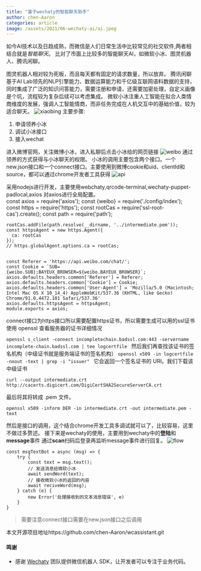 ```yaml
---
title: "基于wechaty的智能聊天助手"
author: chen-Aaron
categories: article
image: /assets/2021/06-wechaty-ai/ai.jpeg
---
```


如今AI技术以及日趋成熟，而微信是人们日常生活中比较常见的社交软件,两者相结合就是*智能聊天*。
比对了市面上比较多的智能聊天AI，如微软小冰、图灵机器人、腾讯闲聊。

图灵机器人相对较为死板，而且每天都有固定的请求数量，所以放弃。
腾讯闲聊基于AI Lab领先的NLP引擎能力、数据运算能力和千亿级互联网语料数据的支持，同时集成了广泛的知识问答能力，需要注册和申请，还需要加密处理，自定义画像是个坑，流程较为复杂后续可以考虑集成。
微软小冰注重人工智能在拟合人类情商维度的发展，强调人工智能情商，而非任务完成在人机交互中的基础价值，较为适合聊天。
![xiaobing](/assets/2021/06-wechaty-ai-chat/ms.jpeg)
主要步骤:
1. 申请领养小冰
2. 调试小冰接口
3. 接入wechat

进入微博官网，关注微博小冰，进入私聊后点击小冰给的网页链接
![weibo](/assets/2021/06-wechaty-ai-chat/chat.png)
通过领养的方式获得与小冰聊天的权限。
小冰的调用主要包含两个接口。一个new.json接口和一个connect接口。主要使用到微博cookie和uid、clientId和source，都可以通过chrome开发者工具获得
![api](/assets/2021/06-wechaty-ai-chat/api.jpeg)

采用nodejs进行开发，主要使用webchaty,qrcode-terminal,wechaty-puppet-padlocal,axios
对axios进行全局配置。    
    const axios = require('axios');
    const {weibo} = require('./config/index');
    const https = require('https');
    const rootCas = require('ssl-root-cas').create();
    const path = require('path');

    rootCas.addFile(path.resolve(__dirname, '../intermediate.pem'));
    const httpsAgent = new https.Agent({
      ca: rootCas
    });
    // https.globalAgent.options.ca = rootCas;


    const Referer = 'https://api.weibo.com/chat/';
    const Cookie = `SUB={weibo.SUB};BAYEUX_BROWSER=${weibo.BAYEUX_BROWSER}`;
    axios.defaults.headers.common['Referer'] = Referer;
    axios.defaults.headers.common['Cookie'] = Cookie;
    axios.defaults.headers.common['User-Agent'] = 'Mozilla/5.0 (Macintosh; Intel Mac OS X 10_14_4) AppleWebKit/537.36 (KHTML, like Gecko) Chrome/91.0.4472.101 Safari/537.36'
    axios.defaults.httpsAgent = httpsAgent;
    module.exports = axios;


connect接口为https接口所以需要配置https证书，所以需要生成可以用的ssl证书
使用 openssl 查看服务器的证书详细情况

`openssl s_client -connect incompletechain.badssl.com:443 -servername incomplete-chain.badssl.com | tee logcertfile
`
然后我们再查找该证书的签名机构（中级证书就是服务端证书的签名机构）
`openssl x509 -in logcertfile -noout -text | grep -i "issuer"
`
它会返回一个签名证书的 URI。我们下载该中级证书

`curl --output intermediate.crt http://cacerts.digicert.com/DigiCertSHA2SecureServerCA.crt
`

最后将其将转成 .pem 文件。

`openssl x509 -inform DER -in intermediate.crt -out intermediate.pem -text
`

然后是接口的调用，这个结合chrome开发工具多调试就可以了，比较容易，这里不做过多赘述。
接下来是wechaty的使用，主要用到wechaty中的**登陆**和**message**事件
通过**scan**扫码后登录再监听message事件进行回复。
![flow](/assets/2021/06-wechaty-ai-chat/flow.png)

    const msgTextBot = async (msg) => {
        try {
            const text = msg.text();
            // 发送消息给微软小冰
            await sendWord(text);
            // 接收微软小冰的返回的内容
            await reciveWord(msg);
        } catch (e) {
            new Error('处理接收到的文本消息错误', e)
        }
    }
>需要注意connect接口需要在new.json接口之后调用

本文开源项目地址https://github.com/chen-Aaron/wcassistant.git

#### 鸣谢
* 感谢 [Wechaty](https://github.com/wechaty/wechaty) 团队提供微信机器人 SDK，让开发者可以专注于业务代码。


